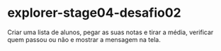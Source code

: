 # explorer-stage04-desafio02
 Criar uma lista de alunos, pegar as suas notas e tirar a média, verificar quem passou ou não e mostrar a mensagem na tela.
